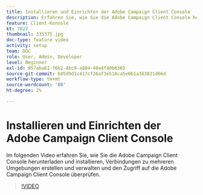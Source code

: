 ```yaml
---
title: Installieren und Einrichten der Adobe Campaign Client Console
description: Erfahren Sie, wie Sie die Adobe Campaign Client Console herunterladen und installieren, Verbindungen zu mehreren Umgebungen erstellen und verwalten und den Zugriff auf die Adobe Campaign Client Console überprüfen.
feature: Client-Konsole
kt: 7827
thumbnail: 335375.jpg
doc-type: feature video
activity: setup
team: DOC
role: User, Admin, Developer
level: Beginner
exl-id: 957aba61-f6b2-4bc9-a804-40a4f40b6365
source-git-commit: 685d9d1c417cf26af3e518ca5e0b1a363831d66d
workflow-type: tm+mt
source-wordcount: '80'
ht-degree: 2%

---
```


# Installieren und Einrichten der Adobe Campaign Client Console

Im folgenden Video erfahren Sie, wie Sie die Adobe Campaign Client Console herunterladen und installieren, Verbindungen zu mehreren Umgebungen erstellen und verwalten und den Zugriff auf die Adobe Campaign Client Console überprüfen.

>[!VIDEO](https://video.tv.adobe.com/v/335375?quality=12)
